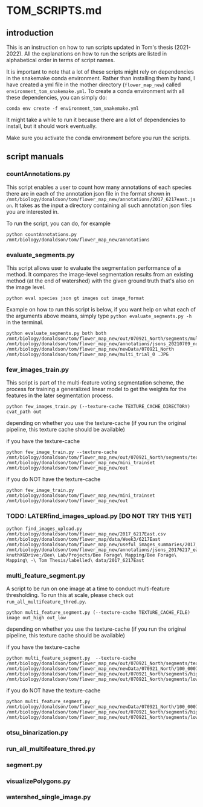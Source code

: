# TOM_SCRIPTS.md

## introduction
This is an instruction on how to run scripts updated in Tom's thesis (2021-2022). All the explanations on how to run the scripts are listed in alphabetical order in terms of script names.

It is important to note that a lot of these scripts might rely on dependencies in the snakemake conda environment. Rather than installing them by hand, I have created a yml file in the mother directory (`flower_map_new`) called `environment_tom_snakemake.yml`. To create a conda environment with all these dependencies, you can simply do:

```
conda env create -f environment_tom_snakemake.yml
```

It might take a while to run it because there are a lot of dependencies to install, but it should work eventually.

Make sure you activate the conda environment before you run the scripts.

## script manuals

### countAnnotations.py

This script enables a user to count how many annotations of each species there are in each of the annotation json file in the format shown in `/mnt/biology/donaldson/tom/flower_map_new/annotations/2017_6217east.json`. It takes as the input a directory containing all such annotation json files you are interested in.

To run the script, you can do, for example
```
python countAnnotations.py /mnt/biology/donaldson/tom/flower_map_new/annotations
```

### evaluate_segments.py

This script allows user to evaluate the segmentation performance of a method. It compares the image-level segmentation results from an existing method (at the end of watershed) with the given ground truth that's also on the image level.

```
python eval species json gt images out image_format
```

Example on how to run this script is below, if you want help on what each of the arguments above means, simply type `python evaluate_segments.py -h` in the terminal.

```
python evaluate_segments.py both both /mnt/biology/donaldson/tom/flower_map_new/out/070921_North/segments/multi_watershed /mnt/biology/donaldson/tom/flower_map_new/annotations/jsons_20210709_north /mnt/biology/donaldson/tom/flower_map_new/newData/070921_North /mnt/biology/donaldson/tom/flower_map_new/multi_trial_0 .JPG
```


### few_images_train.py
This script is part of the multi-feature voting segmentation scheme, the process for training a generalized linear model to get the weights for the features in the later segmentation process.

```
python few_images_train.py (--texture-cache TEXTURE_CACHE_DIRECTORY) cvat_path out
```

depending on whether you use the texture-cache (if you run the original pipeline, this texture cache should be available)

if you have the texture-cache
```
python few_image_train.py --texture-cache /mnt/biology/donaldson/tom/flower_map_new/out/070921_North/segments/texture /mnt/biology/donaldson/tom/flower_map_new/mini_trainset /mnt/biology/donaldson/tom/flower_map_new/out 
```

if you do NOT have the texture-cache
```
python few_image_train.py /mnt/biology/donaldson/tom/flower_map_new/mini_trainset /mnt/biology/donaldson/tom/flower_map_new/out 
```

### TODO: LATERfind_images_upload.py [DO NOT TRY THIS YET]

```
python find_images_upload.py /mnt/biology/donaldson/tom/flower_map_new/2017_6217East.csv /mnt/biology/donaldson/tom/flower_map/data/Week3/6217East /mnt/biology/donaldson/tom/flower_map_new/useful_images_summaries/2017_6217East_summary.txt /mnt/biology/donaldson/tom/flower_map_new/annotations/jsons_20176217_east knuthXGDrive:/Bee\ Lab/Projects/Bee Forage\ Mapping/Bee Forage\ Mapping\ -\ Tom Thesis/labelled\ data/2017_6217East
```

### multi_feature_segment.py

A script to be run on one image at a time to conduct multi-feature thresholding. To run this at scale, please check out `run_all_multifeature_thred.py`.

```
python multi_feature_segment.py (--texture-cache TEXTURE_CACHE_FILE) image out_high out_low
```

depending on whether you use the texture-cache (if you run the original pipeline, this texture cache should be available)

if you have the texture-cache

```
python multi_feature_segment.py  --texture-cache /mnt/biology/donaldson/tom/flower_map_new/out/070921_North/segments/texture/100_0007_0001.npy /mnt/biology/donaldson/tom/flower_map_new/newData/070921_North/100_0007_0003.JPG /mnt/biology/donaldson/tom/flower_map_new/out/070921_North/segments/high/100_0007_0003_trial.json /mnt/biology/donaldson/tom/flower_map_new/out/070921_North/segments/low/100_0007_0003_trial.json
```

if you do NOT have the texture-cache
```
python multi_feature_segment.py  /mnt/biology/donaldson/tom/flower_map_new/newData/070921_North/100_0007_0003.JPG /mnt/biology/donaldson/tom/flower_map_new/out/070921_North/segments/high/100_0007_0003_trial.json /mnt/biology/donaldson/tom/flower_map_new/out/070921_North/segments/low/100_0007_0003_trial.json
```

### otsu_binarization.py


### run_all_multifeature_thred.py

### segment.py

### visualizePolygons.py

### watershed_single_image.py


